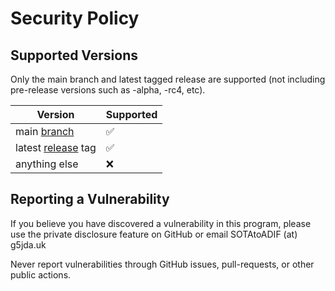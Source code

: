 # Security Policy

## Supported Versions

Only the main branch and latest tagged release are supported (not including pre-release versions such as -alpha, -rc4, etc).

| Version                                                            | Supported            |
|--------------------------------------------------------------------|----------------------|
| main [branch](https://github.com/G5JDA/SOTAtoADIF/branches)        | :white_check_mark:   |
| latest [release](https://github.com/G5JDA/SOTAtoADIF/releases) tag | :white_check_mark:   |
| anything else                                                      | :x:                  |

## Reporting a Vulnerability

If you believe you have discovered a vulnerability in this program, please use the private disclosure feature on GitHub or email SOTAtoADIF (at) g5jda.uk

Never report vulnerabilities through GitHub issues, pull-requests, or other public actions.
